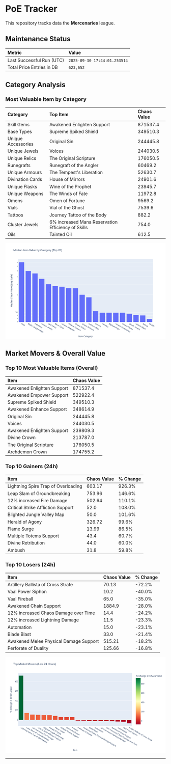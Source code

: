 # PoE Tracker

This repository tracks data the **Mercenaries** league.

## Maintenance Status

<!-- START_MAINTENANCE -->
| Metric | Value |
|:---|:---|
| Last Successful Run (UTC) | `2025-09-30 17:44:01.253514` |
| Total Price Entries in DB | `623,652` |

<!-- END_MAINTENANCE -->

## Category Analysis

<!-- START_CATEGORY_ANALYSIS -->
### Most Valuable Item by Category
| Category | Top Item | Chaos Value |
| :--- | :--- | :--- |
| Skill Gems | Awakened Enlighten Support | 871537.4 |
| Base Types | Supreme Spiked Shield | 349510.3 |
| Unique Accessories | Original Sin | 244445.8 |
| Unique Jewels | Voices | 244030.5 |
| Unique Relics | The Original Scripture | 176050.5 |
| Runegrafts | Runegraft of the Angler | 60469.2 |
| Unique Armours | The Tempest's Liberation | 52630.7 |
| Divination Cards | House of Mirrors | 24901.6 |
| Unique Flasks | Wine of the Prophet | 23945.7 |
| Unique Weapons | The Winds of Fate | 11972.8 |
| Omens | Omen of Fortune | 9569.2 |
| Vials | Vial of the Ghost | 7539.6 |
| Tattoos | Journey Tattoo of the Body | 882.2 |
| Cluster Jewels | 6% increased Mana Reservation Efficiency of Skills | 754.0 |
| Oils | Tainted Oil | 612.5 |


![Category Analysis Chart](charts/category_analysis.png)
<!-- END_CATEGORY_ANALYSIS -->

## Market Movers & Overall Value

<!-- START_ANALYSIS -->
### Top 10 Most Valuable Items (Overall)
| Item | Chaos Value |
| :--- | :--- |
| Awakened Enlighten Support | 871537.4 |
| Awakened Empower Support | 522922.4 |
| Supreme Spiked Shield | 349510.3 |
| Awakened Enhance Support | 348614.9 |
| Original Sin | 244445.8 |
| Voices | 244030.5 |
| Awakened Enlighten Support | 239809.3 |
| Divine Crown | 213787.0 |
| The Original Scripture | 176050.5 |
| Archdemon Crown | 174755.2 |

### Top 10 Gainers (24h)
| Item | Chaos Value | % Change |
| :--- | :--- | :--- |
| Lightning Spire Trap of Overloading | 603.17 | 926.3% |
| Leap Slam of Groundbreaking | 753.96 | 146.6% |
| 12% increased Fire Damage | 502.64 | 110.1% |
| Critical Strike Affliction Support | 52.0 | 108.0% |
| Blighted Jungle Valley Map | 50.0 | 101.6% |
| Herald of Agony | 326.72 | 99.6% |
| Flame Surge | 13.99 | 86.5% |
| Multiple Totems Support | 43.4 | 60.7% |
| Divine Retribution | 44.0 | 60.0% |
| Ambush | 31.8 | 59.8% |

### Top 10 Losers (24h)
| Item | Chaos Value | % Change |
| :--- | :--- | :--- |
| Artillery Ballista of Cross Strafe | 70.13 | -72.2% |
| Vaal Power Siphon | 10.2 | -40.0% |
| Vaal Fireball | 65.0 | -35.0% |
| Awakened Chain Support | 1884.9 | -28.0% |
| 12% increased Chaos Damage over Time | 14.4 | -24.2% |
| 12% increased Lightning Damage | 11.5 | -23.3% |
| Automation | 15.0 | -23.1% |
| Blade Blast | 33.0 | -21.4% |
| Awakened Melee Physical Damage Support | 515.21 | -18.2% |
| Perforate of Duality | 125.66 | -16.8% |


![Market Movers Chart](charts/market_movers.png)
<!-- END_ANALYSIS -->

---
